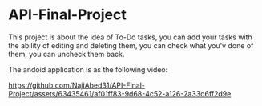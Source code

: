 # API-Final-Project
This project is about the idea of To-Do tasks, you can add your tasks with the ability of editing and deleting them, you can check what you'v done of them, you can uncheck them back.

The andoid application is as the following video:

https://github.com/NajiAbed31/API-Final-Project/assets/63435461/af01ff83-9d68-4c52-a126-2a33d6ff2d9e
